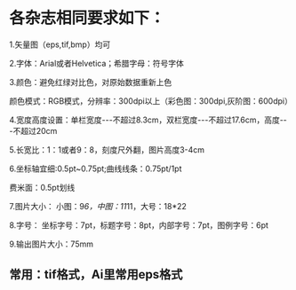 # 各杂志相同要求如下：
1.矢量图（eps,tif,bmp）均可



2.字体：Arial或者Helvetica；希腊字母：符号字体


3.颜色：避免红绿对比色，对原始数据重新上色

 颜色模式：RGB模式，分辨率：300dpi以上（彩色图：300dpi,灰阶图：600dpi）



4.宽度高度设置：单栏宽度---不超过8.3cm，双栏宽度---不超过17.6cm，高度---不超过20cm


5.长宽比：1：1或者9：8，刻度尺外翻，图片高度3-4cm


6.坐标轴宜细:0.5pt~0.75pt;曲线线条：0.75pt/1pt


费米面：0.5pt划线






7.图片大小：
小图：9*6，中图：11*11，大号：18*22



8.字号：
坐标字号：7pt，标题字号：8pt，内部字号：7pt，图例字号：6pt



9.输出图片大小：75mm
## 常用：tif格式，Ai里常用eps格式









